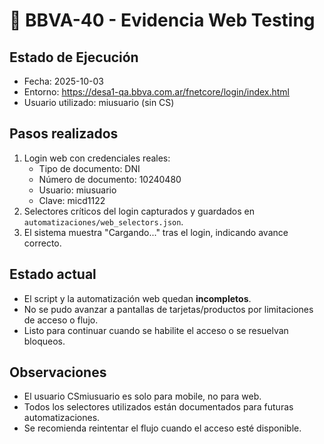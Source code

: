 # 🏦 BBVA-40 - Evidencia Web Testing

## Estado de Ejecución
- Fecha: 2025-10-03
- Entorno: https://desa1-qa.bbva.com.ar/fnetcore/login/index.html
- Usuario utilizado: miusuario (sin CS)

## Pasos realizados
1. Login web con credenciales reales:
   - Tipo de documento: DNI
   - Número de documento: 10240480
   - Usuario: miusuario
   - Clave: micd1122
2. Selectores críticos del login capturados y guardados en `automatizaciones/web_selectors.json`.
3. El sistema muestra "Cargando..." tras el login, indicando avance correcto.

## Estado actual
- El script y la automatización web quedan **incompletos**.
- No se pudo avanzar a pantallas de tarjetas/productos por limitaciones de acceso o flujo.
- Listo para continuar cuando se habilite el acceso o se resuelvan bloqueos.

## Observaciones
- El usuario CSmiusuario es solo para mobile, no para web.
- Todos los selectores utilizados están documentados para futuras automatizaciones.
- Se recomienda reintentar el flujo cuando el acceso esté disponible.
